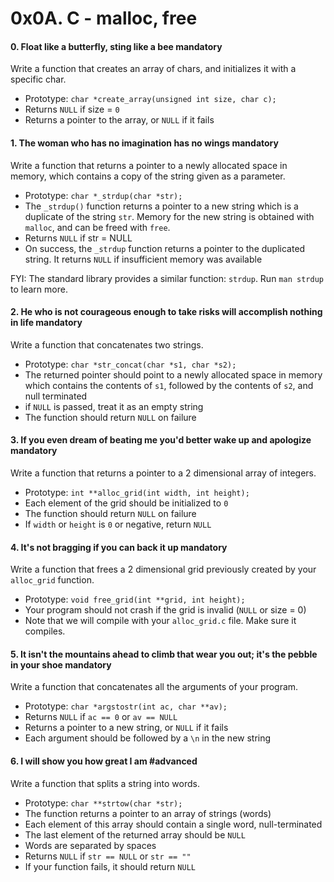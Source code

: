 <h1 class="gap">0x0A. C - malloc, free</h1>


<h4 class="task">
    0. Float like a butterfly, sting like a bee
      <span class="alert alert-warning mandatory-optional">
        mandatory
      </span>
</h4><p>Write a function that creates an array of chars, and initializes it with a specific char.</p><ul>
<li>Prototype: <code>char *create_array(unsigned int size, char c);</code></li>
<li>Returns <code>NULL</code> if size = <code>0</code></li>
<li>Returns a pointer to the array, or <code>NULL</code> if it fails</li>
</ul>


<h4 class="task">
    1. The woman who has no imagination has no wings
      <span class="alert alert-warning mandatory-optional">
        mandatory
      </span>
</h4><p>Write a function that returns a pointer to a newly allocated space in memory, which contains a copy of the string given as a parameter.</p><ul>
<li>Prototype: <code>char *_strdup(char *str);</code></li>
<li>The <code>_strdup()</code> function returns a pointer to a new string which is a duplicate of the string <code>str</code>.  Memory for the new string is obtained with <code>malloc</code>, and can be freed with <code>free</code>.</li>
<li>Returns <code>NULL</code> if str = NULL</li>
<li>On success, the <code>_strdup</code> function returns a pointer to the duplicated string.  It returns <code>NULL</code> if insufficient memory was available</li>
</ul><p>FYI: The standard library provides a similar function: <code>strdup</code>. Run <code>man strdup</code> to learn more.</p>


<h4 class="task">
    2. He who is not courageous enough to take risks will accomplish nothing in life
      <span class="alert alert-warning mandatory-optional">
        mandatory
      </span>
</h4><p>Write a function that concatenates two strings.</p><ul>
<li>Prototype: <code>char *str_concat(char *s1, char *s2);</code></li>
<li>The returned pointer should point to a newly allocated space in memory which contains the contents of <code>s1</code>, followed by the contents of <code>s2</code>, and null terminated</li>
<li>if <code>NULL</code> is passed, treat it as an empty string</li>
<li>The function should return <code>NULL</code> on failure</li>
</ul>


<h4 class="task">
    3. If you even dream of beating me you'd better wake up and apologize
      <span class="alert alert-warning mandatory-optional">
        mandatory
      </span>
</h4><p>Write a function that returns a pointer to a 2 dimensional array of integers.</p><ul>
<li>Prototype: <code>int **alloc_grid(int width, int height);</code></li>
<li>Each element of the grid should be initialized to <code>0</code></li>
<li>The function should return <code>NULL</code> on failure</li>
<li>If <code>width</code> or <code>height</code> is <code>0</code> or negative, return <code>NULL</code></li>
</ul>


<h4 class="task">
    4. It's not bragging if you can back it up
      <span class="alert alert-warning mandatory-optional">
        mandatory
      </span>
</h4><p>Write a function that frees a 2 dimensional grid previously created by your <code>alloc_grid</code> function.</p><ul>
<li>Prototype: <code>void free_grid(int **grid, int height);</code></li>
<li>Your program should not crash if the grid is invalid (<code>NULL</code> or size = 0)</li>
<li>Note that we will compile with your <code>alloc_grid.c</code> file. Make sure it compiles.</li>
</ul>


<h4 class="task">
    5. It isn't the mountains ahead to climb that wear you out; it's the pebble in your shoe
      <span class="alert alert-warning mandatory-optional">
        mandatory
      </span>
</h4><p>Write a function that concatenates all the arguments of your program.</p><ul>
<li>Prototype: <code>char *argstostr(int ac, char **av);</code></li>
<li>Returns <code>NULL</code> if <code>ac == 0</code> or <code>av == NULL</code></li>
<li>Returns a pointer to a new string, or <code>NULL</code> if it fails</li>
<li>Each argument should be followed by a <code>\n</code> in the new string</li>
</ul>


<h4 class="task">
    6. I will show you how great I am
      <span class="alert alert-info mandatory-optional">
        #advanced
      </span>
</h4><p>Write a function that splits a string into words.</p><ul>
<li>Prototype: <code>char **strtow(char *str);</code></li>
<li>The function returns a pointer to an array of strings (words)</li>
<li>Each element of this array should contain a single word, null-terminated</li>
<li>The last element of the returned array should be <code>NULL</code></li>
<li>Words are separated by spaces</li>
<li>Returns <code>NULL</code> if <code>str == NULL</code> or <code>str == ""</code></li>
<li>If your function fails, it should return <code>NULL</code></li>
</ul>

